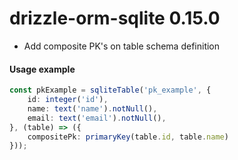 # drizzle-orm-sqlite 0.15.0

- Add composite PK's on table schema definition

#### Usage example
```typescript
const pkExample = sqliteTable('pk_example', {
	id: integer('id'),
	name: text('name').notNull(),
	email: text('email').notNull(),
}, (table) => ({
	compositePk: primaryKey(table.id, table.name)
}));
```